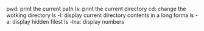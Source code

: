 pwd: print the current path
ls: print the current directory
cd: change the wotking directory
ls -l: display current directory contents in a long forma
ls -a: display hidden filest
ls -lna: display numbers